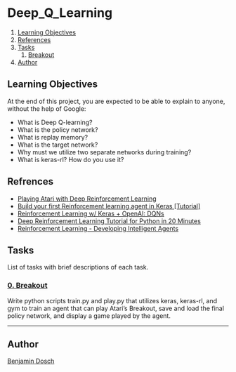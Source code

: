 # Deep_Q_Learning

1. [Learning Objectives](#learning-objectives)
2. [References](#references)
3. [Tasks](#tasks)
	1. [Breakout](#0-breakout)
4. [Author](#author)

## Learning Objectives
At the end of this project, you are expected to be able to explain to anyone, without the help of Google:

* What is Deep Q-learning?
* What is the policy network?
* What is replay memory?
* What is the target network?
* Why must we utilize two separate networks during training?
* What is keras-rl? How do you use it?

## Refrences

* [Playing Atari with Deep Reinforcement Learning](https://arxiv.org/abs/1312.5602 "Playing Atari with Deep Reinforcement Learning")
* [Build your first Reinforcement learning agent in Keras [Tutorial]](https://hub.packtpub.com/build-reinforcement-learning-agent-in-keras-tutorial/ "Build your first Reinforcement learning agent in Keras [Tutorial]")
* [Reinforcement Learning w/ Keras + OpenAI: DQNs](https://towardsdatascience.com/reinforcement-learning-w-keras-openai-dqns-1eed3a5338c "Reinforcement Learning w/ Keras + OpenAI: DQNs")
* [Deep Reinforcement Learning Tutorial for Python in 20 Minutes](https://www.youtube.com/watch?v=cO5g5qLrLSo "Deep Reinforcement Learning Tutorial for Python in 20 Minutes")
* [Reinforcement Learning - Developing Intelligent Agents](https://www.youtube.com/playlist?list=PLZbbT5o_s2xoWNVdDudn51XM8lOuZ_Njv "Reinforcement Learning - Developing Intelligent Agents")


## Tasks
List of tasks with brief descriptions of each task.

### [0. Breakout](https://github.com/BenDoschGit/holbertonschool-machine_learning/blob/main/reinforcement_learning/0x01-deep_q_learning "0. Breakout")

Write python scripts train.py and play.py that utilizes keras, keras-rl, and gym to train an agent that can play Atari’s Breakout, save and load the final policy network, and display a game played by the agent.

---

## Author

[Benjamin Dosch](https://github.com/BenDoschGit)

